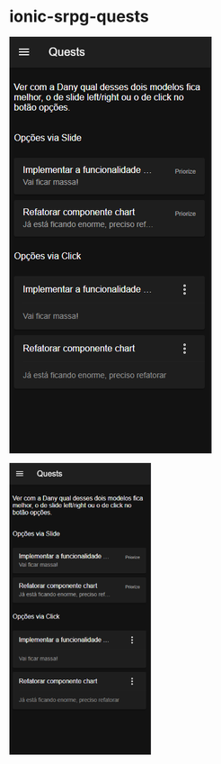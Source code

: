 # ionic-srpg-quests

![Screenshot](srpg-quests-screenshot.png)

<img src="srpg-quests-screenshot.png" width="50%" height="50%">
